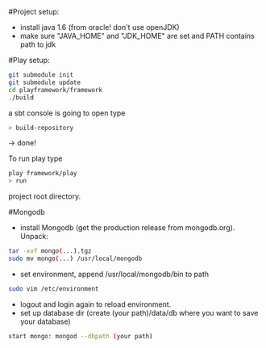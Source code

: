 #Project setup:
- install java 1.6 (from oracle! don't use openJDK)
- make sure "JAVA_HOME" and "JDK_HOME" are set and PATH contains path to jdk

#Play setup:
```bash
git submodule init
git submodule update
cd playframework/framework
./build
```
a sbt console is going to open type 
```bash
> build-repository
```
-> done!

To run play type 
```bash
play framework/play
> run
```
project root directory.

#Mongodb
- install Mongodb (get the production release from mongodb.org). Unpack:
```bash
tar -xvf mongo(...).tgz
sudo mv mongo(...) /usr/local/mongodb
```
- set environment, append /usr/local/mongodb/bin to path
```bash
sudo vim /etc/environment
```
- logout and login again to reload environment.
- set up database dir (create (your path)/data/db where you want to save your database)
```bash	
start mongo: mongod --dbpath (your path)
```
